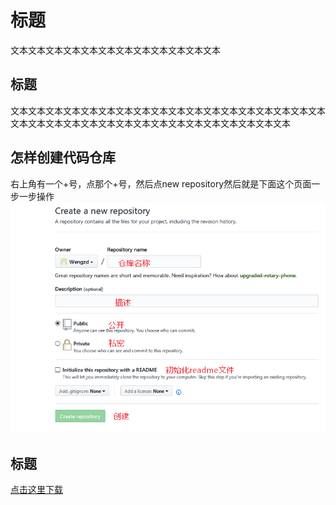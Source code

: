 标题
===================================================================================
文本文本文本文本文本文本文本文本文本文本文本文本


## 标题
文本文本文本文本文本文本文本文本文本文本文本文本文本文本文本文本文本文本
文本文本文本文本文本文本文本文本文本文本文本文本文本文本文本文本

## 怎样创建代码仓库
右上角有一个+号，点那个+号，然后点new repository然后就是下面这个页面一步一步操作
![img2.PNG](https://github.com/Wengzd/Javatest/blob/master/img2.PNG)

## 标题
[点击这里下载](https://tortoisesvn.net/downloads.html)

